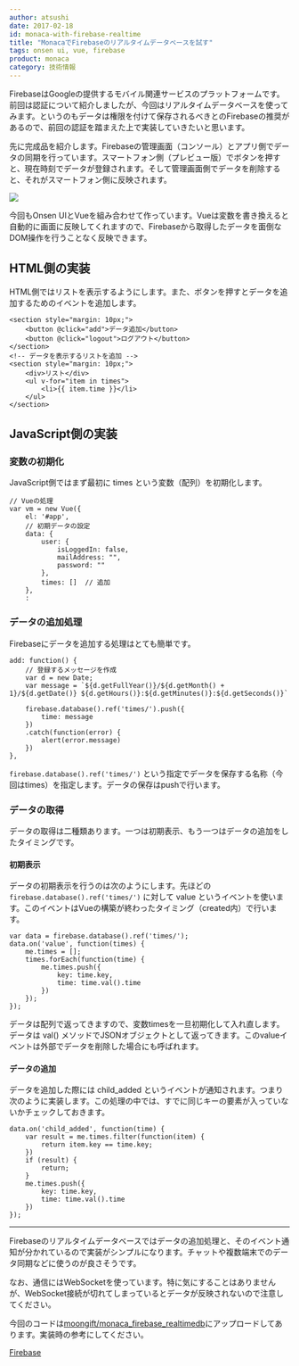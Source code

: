 ```yaml
---
author: atsushi
date: 2017-02-18
id: monaca-with-firebase-realtime
title: "MonacaでFirebaseのリアルタイムデータベースを試す"
tags: onsen ui, vue, firebase
product: monaca
category: 技術情報
---
```


FirebaseはGoogleの提供するモバイル関連サービスのプラットフォームです。前回は認証について紹介しましたが、今回はリアルタイムデータベースを使ってみます。というのもデータは権限を付けて保存されるべきとのFirebaseの推奨があるので、前回の認証を踏まえた上で実装していきたいと思います。

先に完成品を紹介します。Firebaseの管理画面（コンソール）とアプリ側でデータの同期を行っています。スマートフォン側（プレビュー版）でボタンを押すと、現在時刻でデータが登録されます。そして管理画面側でデータを削除すると、それがスマートフォン側に反映されます。

![](/images/2017/Feb/monaca-firebase-realtimedb.gif)

今回もOnsen UIとVueを組み合わせて作っています。Vueは変数を書き換えると自動的に画面に反映してくれますので、Firebaseから取得したデータを面倒なDOM操作を行うことなく反映できます。

## HTML側の実装

HTML側ではリストを表示するようにします。また、ボタンを押すとデータを追加するためのイベントを追加します。

```
<section style="margin: 10px;">
	<button @click="add">データ追加</button>
	<button @click="logout">ログアウト</button>
</section>
<!-- データを表示するリストを追加 -->
<section style="margin: 10px;">
	<div>リスト</div>
	<ul v-for="item in times">
		<li>{{ item.time }}</li>
	</ul>
</section>
```

## JavaScript側の実装

### 変数の初期化

JavaScript側ではまず最初に times という変数（配列）を初期化します。

```
// Vueの処理 
var vm = new Vue({
	el: '#app',
	// 初期データの設定
	data: {
		user: {
			isLoggedIn: false,
			mailAddress: "",
			password: ""
		},
		times: []  // 追加
	},
	:
```

### データの追加処理

Firebaseにデータを追加する処理はとても簡単です。

```
add: function() {
	// 登録するメッセージを作成
	var d = new Date;
	var message = `${d.getFullYear()}/${d.getMonth() + 1}/${d.getDate()} ${d.getHours()}:${d.getMinutes()}:${d.getSeconds()}`
	
	firebase.database().ref('times/').push({
		time: message
	})
	.catch(function(error) {
		alert(error.message)
	})
},
```

`firebase.database().ref('times/')` という指定でデータを保存する名称（今回はtimes）を指定します。データの保存はpushで行います。

### データの取得

データの取得は二種類あります。一つは初期表示、もう一つはデータの追加をしたタイミングです。

#### 初期表示

データの初期表示を行うのは次のようにします。先ほどの `firebase.database().ref('times/')` に対して value というイベントを使います。このイベントはVueの構築が終わったタイミング（created内）で行います。

```
var data = firebase.database().ref('times/');
data.on('value', function(times) {
	me.times = [];
	times.forEach(function(time) {
		me.times.push({
			key: time.key,
			time: time.val().time
		})
	});
});
```

データは配列で返ってきますので、変数timesを一旦初期化して入れ直します。データは val() メソッドでJSONオブジェクトとして返ってきます。このvalueイベントは外部でデータを削除した場合にも呼ばれます。

#### データの追加

データを追加した際には child_added というイベントが通知されます。つまり次のように実装します。この処理の中では、すでに同じキーの要素が入っていないかチェックしておきます。

```
data.on('child_added', function(time) {
	var result = me.times.filter(function(item) {
		return item.key == time.key;
	})
	if (result) {
		return;
	}
	me.times.push({
		key: time.key,
		time: time.val().time
	})
});
```

----

Firebaseのリアルタイムデータベースではデータの追加処理と、そのイベント通知が分かれているので実装がシンプルになります。チャットや複数端末でのデータ同期などに使うのが良さそうです。

なお、通信にはWebSocketを使っています。特に気にすることはありませんが、WebSocket接続が切れてしまっているとデータが反映されないので注意してください。

今回のコードは[moongift/monaca_firebase_realtimedb](https://github.com/moongift/monaca_firebase_realtimedb)にアップロードしてあります。実装時の参考にしてください。

[Firebase](https://firebase.google.com/)
